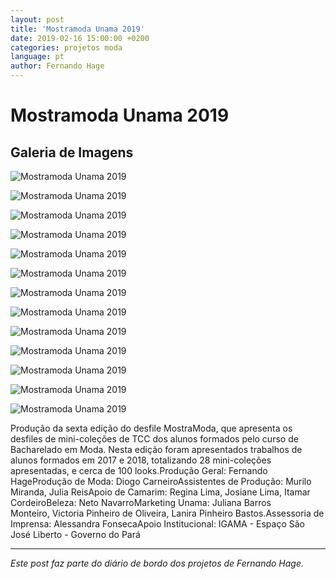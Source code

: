 ```yaml
---
layout: post
title: 'Mostramoda Unama 2019'
date: 2019-02-16 15:00:00 +0200
categories: projetos moda
language: pt
author: Fernando Hage
---
```


# Mostramoda Unama 2019

## Galeria de Imagens

![Mostramoda Unama 2019](/assets/images/mostramoda-unama-2019-01.jpg)

![Mostramoda Unama 2019](/assets/images/mostramoda-unama-2019-02.jpg)

![Mostramoda Unama 2019](/assets/images/mostramoda-unama-2019-03.png)

![Mostramoda Unama 2019](/assets/images/mostramoda-unama-2019-04.jpg)

![Mostramoda Unama 2019](/assets/images/mostramoda-unama-2019-05.jpg)

![Mostramoda Unama 2019](/assets/images/mostramoda-unama-2019-06.jpg)

![Mostramoda Unama 2019](/assets/images/mostramoda-unama-2019-07.jpg)

![Mostramoda Unama 2019](/assets/images/mostramoda-unama-2019-08.jpg)

![Mostramoda Unama 2019](/assets/images/mostramoda-unama-2019-09.jpg)

![Mostramoda Unama 2019](/assets/images/mostramoda-unama-2019-10.jpg)

![Mostramoda Unama 2019](/assets/images/mostramoda-unama-2019-11.jpg)

![Mostramoda Unama 2019](/assets/images/mostramoda-unama-2019-12.jpg)

![Mostramoda Unama 2019](/assets/images/mostramoda-unama-2019-13.jpg)

Produção da sexta edição do desfile MostraModa, que apresenta os desfiles de mini-coleções de TCC dos alunos formados pelo curso de Bacharelado em Moda. Nesta edição foram apresentados trabalhos de alunos formados em 2017 e 2018, totalizando 28 mini-coleções apresentadas, e cerca de 100 looks.Produção Geral: Fernando HageProdução de Moda: Diogo CarneiroAssistentes de Produção: Murilo Miranda, Julia ReisApoio de Camarim: Regina Lima, Josiane Lima, Itamar CordeiroBeleza: Neto NavarroMarketing Unama: Juliana Barros Monteiro, Victoria Pinheiro de Oliveira, Lanira Pinheiro Bastos.Assessoria de Imprensa: Alessandra FonsecaApoio Institucional: IGAMA - Espaço São José Liberto - Governo do Pará

---

*Este post faz parte do diário de bordo dos projetos de Fernando Hage.*